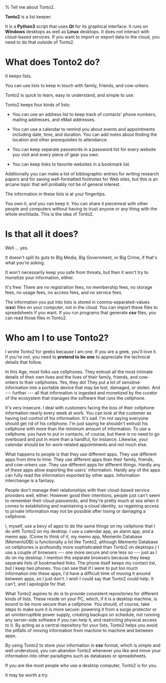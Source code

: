 % Tell me about Tonto2.

**Tonto2** is a list keeper.     
                                 
It is a **Python3** script that uses **Qt** for its graphical
interface. It runs on **Windows** desktops as well as **Linux**
desktops. It does not interact with cloud-based services. If you want
to import or export data to the cloud, you need to do that outside of
Tonto2.
                                 
# What does Tonto2 do?
                                 
It keeps lists.                  
                                 
You can use lists to keep in touch with family, friends, and
cow-orkers.
                                 
Tonto2 is quick to learn, easy to understand, and simple to use.
                                 
Tonto2 keeps four kinds of lists:
                                 
- You can use an address list to keep track of contacts\' phone
  numbers, mailing addresses, and eMail addresses.
                                 
- You can use a calendar to remind you about events and appointments
  including date, time, and duration. You can add notes about finding
  the location and other prerequisites to attendance.
                                 
- You can keep separate passwords in a password list for every website
  you visit and every piece of gear you own.
                                 
- You can keep links to favorite websites in a bookmark list.
                                 
Additionally you can make a list of bibliographic entries for writing
research papers and for saving well-formatted footnotes for Web sites,
but this is an arcane topic that will probably not be of general
interest.
                                 
The information in these lists is at your fingertips.
                                 
You own it, and you can keep it.  You can share it piecemeal with
other people and computers without having to trust anyone or any thing
with the whole enchilada. This is the idea of Tonto2.
                                 
# Is that all it does?
                                 
Well \... yes.                   
                                 
It doesn\'t spill its guts to Big Media, Big Government, or Big Crime,
if that\'s what you\'re asking.
                                 
It won\'t necessarily keep you safe from threats, but then it won\'t
try to monetize your information, either.
                                 
It\'s free: There are no registration fees, no membership fees, no
storage fees, no usage fees, no access fees, and no service fees.
                                 
The information you put into lists is stored in comma-separated-values
(**csv**) files on your computer, not in the cloud. You can import these
files to spreadsheets if you want. If you run programs that generate
**csv** files, you can read those files in Tonto2.
                                 
# Who am I to use Tonto2?
                                 
I wrote Tonto2 for geeks because I am one. If you are a geek, you\'ll
love it. If you\'re not, you need to **pretend to be one** to
appreciate the technical details that follow.
                                 
In this Age, most folks use cellphones. They entrust all the most
intimate details of their own lives and the lives of their family,
friends, and cow-orkers to their cellphones. Yes, they do! They put a
lot of sensitive information into a portable device that may be lost,
damaged, or stolen. And --- further --- all that information is
ingested and monetized by the curator of the ecosystem that manages
the software that runs the cellphone.
                                 
It\'s very insecure. I deal with customers facing the loss of their
cellphone information nearly every week at work. You can look at the
customer as having lost control of his information. It\'s sad. I\'m
not saying everyone should get rid of his cellphone. I\'m just saying
he shouldn\'t entrust his cellphone with more than the minimum amount
of information. To use a cellphone, you have to put in contacts, of
course, but there is no need to go overboard and put in more than a
handful, for instance. Likewise, your calendar should be for
work-related appointments and not much else.
                                 
What happens to people is that they use different apps. They use
different apps from time to time.  They use different apps than their
family, friends, and cow-orkers use. They use different apps for
different things. Hardly any of these apps allow exporting the users\'
information. Hardly any of the apps can fully read the information
exported by other apps. Information interchange is a fantasy.
                                 
People don\'t manage their relationships with their cloud-based
service providers well, either. However good their intentions, people
just can\'t seem to remember their cloud passwords, and they\'re
pretty much at sea when it comes to establishing and maintaining a
cloud identity, so regaining access to private information may not be
possible after losing or damaging a cellphone.
                                 
I, myself, use a bevy of apps to do the same things on my cellphone
that I do with Tonto2 on my desktop. I use a calendar app, an alarm
app, and a memo app. (Come to think of it, my memo app, Memento
Database (MementoDB) is functionally a lot like Tonto2, although
Memento Database on cellphones is profoundly more sophisticated than
Tonto2 on desktops.) I use a couple of browsers --- one more secure
and one less so --- just as I do on my desktop. I mention the separate
browsers because they keep separate lists of bookmarked links. The
phone itself keeps my contact list, but I keep two phones. You can see
that if I were to put too much information into these apps, I\'d have
a difficult time of moving it around between apps, so I just don\'t. I
wish I could say that Tonto2 could help. It can\'t, and I apologize
for that.
                                 
What Tonto2 aspires to do is to provide consistent repositories for
different kinds of lists.  These reside on your PC, which, if it is a
desktop machine, is bound to be more secure than a cellphone. You
should, of course, take steps to make sure it is more secure: powering
it from a surge protector or an uninterruptible power supply, creating
backups on schedule, not running any server-side software if you can
help it, and restricting physical access to it. By acting as a central
repository for your lists, Tonto2 helps you avoid the pitfalls of
moving information from machine to machine and between apps.
                                 
By using Tonto2 to store your information in **csv** format, which is
simple and well understood, you can abandon Tonto2 whenever you like
and move your information into other paradigms such as databases or
spreadsheets.
                                 
If you are like most people who use a desktop computer, Tonto2 is for
you.
                                 
It may be worth a try.           
